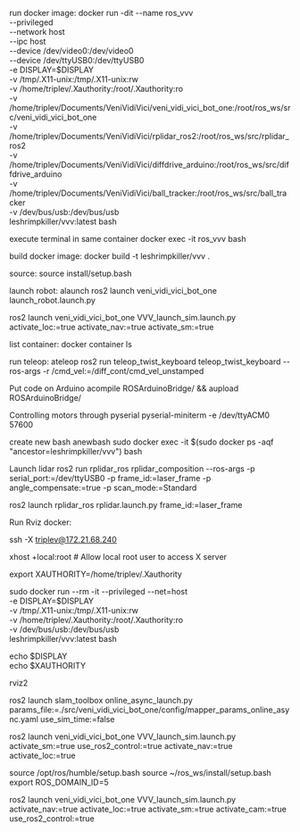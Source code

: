 run docker image:
docker run -dit --name ros_vvv \
  --privileged \
  --network host \
  --ipc host \
  --device /dev/video0:/dev/video0 \
  --device /dev/ttyUSB0:/dev/ttyUSB0 \
  -e DISPLAY=$DISPLAY \
  -v /tmp/.X11-unix:/tmp/.X11-unix:rw \
  -v /home/triplev/.Xauthority:/root/.Xauthority:ro \
  -v /home/triplev/Documents/VeniVidiVici/veni_vidi_vici_bot_one:/root/ros_ws/src/veni_vidi_vici_bot_one \
  -v /home/triplev/Documents/VeniVidiVici/rplidar_ros2:/root/ros_ws/src/rplidar_ros2 \
  -v /home/triplev/Documents/VeniVidiVici/diffdrive_arduino:/root/ros_ws/src/diffdrive_arduino \
  -v /home/triplev/Documents/VeniVidiVici/ball_tracker:/root/ros_ws/src/ball_tracker \
  -v /dev/bus/usb:/dev/bus/usb \
  leshrimpkiller/vvv:latest bash

execute terminal in same container
docker exec -it ros_vvv bash


build docker image:
docker build -t leshrimpkiller/vvv .

source:
source install/setup.bash

launch robot:
alaunch
ros2 launch veni_vidi_vici_bot_one launch_robot.launch.py 

ros2 launch veni_vidi_vici_bot_one VVV_launch_sim.launch.py activate_loc:=true activate_nav:=true activate_sm:=true

list container:
docker container ls

run teleop:
ateleop
ros2 run teleop_twist_keyboard teleop_twist_keyboard --ros-args -r /cmd_vel:=/diff_cont/cmd_vel_unstamped

Put code on Arduino
acompile ROSArduinoBridge/ && aupload ROSArduinoBridge/

Controlling motors through pyserial
pyserial-miniterm -e /dev/ttyACM0 57600

create new bash
anewbash
sudo docker exec -it $(sudo docker ps -aqf "ancestor=leshrimpkiller/vvv") bash

Launch lidar
ros2 run rplidar_ros rplidar_composition --ros-args -p serial_port:=/dev/ttyUSB0 -p frame_id:=laser_frame -p angle_compensate:=true -p scan_mode:=Standard

ros2 launch rplidar_ros rplidar.launch.py frame_id:=laser_frame

Run Rviz docker:

ssh -X triplev@172.21.68.240

xhost +local:root  # Allow local root user to access X server

export XAUTHORITY=/home/triplev/.Xauthority

sudo docker run --rm -it --privileged --net=host \
  -e DISPLAY=$DISPLAY \
  -v /tmp/.X11-unix:/tmp/.X11-unix:rw \
  -v /home/triplev/.Xauthority:/root/.Xauthority:ro \
  -v /dev/bus/usb:/dev/bus/usb \
  leshrimpkiller/vvv:latest bash

echo $DISPLAY       
echo $XAUTHORITY 

rviz2

ros2 launch slam_toolbox online_async_launch.py params_file:=./src/veni_vidi_vici_bot_one/config/mapper_params_online_async.yaml use_sim_time:=false

ros2 launch veni_vidi_vici_bot_one VVV_launch_sim.launch.py activate_sm:=true use_ros2_control:=true activate_nav:=true activate_loc:=true

source /opt/ros/humble/setup.bash
source ~/ros_ws/install/setup.bash
export ROS_DOMAIN_ID=5

ros2 launch veni_vidi_vici_bot_one VVV_launch_sim.launch.py activate_nav:=true activate_loc:=true activate_sm:=true activate_cam:=true use_ros2_control:=true 